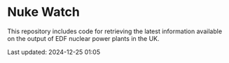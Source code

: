 # Nuke Watch

This repository includes code for retrieving the latest information available on the output of EDF nuclear power plants in the UK.

Last updated: 2024-12-25 01:05